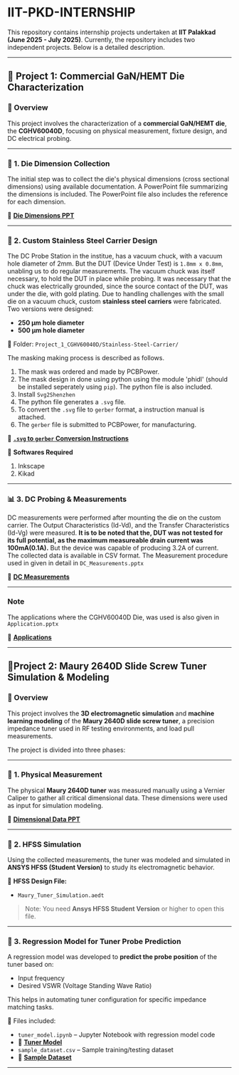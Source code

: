 # IIT-PKD-INTERNSHIP

This repository contains internship projects undertaken at **IIT Palakkad (June 2025 - July 2025)**. Currently, the repository includes two independent projects. Below is a detailed description.

---

## 📁 Project 1: Commercial GaN/HEMT Die Characterization

### 🔬 Overview

This project involves the characterization of a **commercial GaN/HEMT die**, the **CGHV60040D**, focusing on physical measurement, fixture design, and DC electrical probing.

---

### 📐 1. Die Dimension Collection

The initial step was to collect the die's physical dimensions (cross sectional dimensions) using available documentation. A PowerPoint file summarizing the dimensions is included. The PowerPoint file also includes the reference for each dimension.

📎 **[Die Dimensions PPT](Project_1_CGHV60040D/CGHV60040D_Die.pptx)**

---

### 🧰 2. Custom Stainless Steel Carrier Design

The DC Probe Station in the institue, has a vacuum chuck, with a vacuum hole diameter of 2mm. But the DUT (Device Under Test) is `1.8mm x 0.8mm`, unabling us to do regular measurements. 
The vacuum chuck was itself necessary, to hold the DUT in place while probing. 
It was necessary that the chuck was electrically grounded, since the source contact of the DUT, was under the die, with gold plating.
Due to handling challenges with the small die on a vacuum chuck, custom **stainless steel carriers** were fabricated. Two versions were designed:

- **250 µm hole diameter**
- **500 µm hole diameter**

📁 Folder: `Project_1_CGHV60040D/Stainless-Steel-Carrier/`

The masking making process is described as follows.

1) The mask was ordered and made by PCBPower.
2) The mask design in done using python using the module 'phidl' (should be installed seperately using `pip`). The python file is also included.
3) Install `Svg2Shenzhen`
4) The python file generates a `.svg` file.
5) To convert the `.svg` file to `gerber` format, a instruction manual is attached.
6) The `gerber` file is submitted to PCBPower, for manufacturing.
   
📎 **[`.svg` to `gerber` Conversion Instructions](Project_1_CGHV60040D/Stainless_Steel_Carrier/svg2gerber.pdf)**

📎 **Softwares Required**
1) Inkscape
2) Kikad
---

### 📊 3. DC Probing & Measurements

DC measurements were performed after mounting the die on the custom carrier. 
The Output Characteristics (Id-Vd), and the Transfer Characteristics (Id-Vg) were measured.
**It is to be noted that the, DUT was not tested for its full potential, as the maximum measureable drain current was 100mA(0.1A).**
But the device was capable of producing 3.2A of current.
The collected data is available in CSV format.
The Measurement procedure used in given in detail in `DC_Measurements.pptx`

📄 **[DC Measurements](Project_1_CGHV60040D/DC_Measurements/DC_Measurements.pptx)**

---
### Note ###
The applications where the CGHV60040D Die, was used is also given in `Application.pptx`

📎 **[Applications](Project_1_CGHV60040D/Application.pptx)**

---
## 📁Project 2: Maury 2640D Slide Screw Tuner Simulation & Modeling

### 📡 Overview

This project involves the **3D electromagnetic simulation** and **machine learning modeling** of the **Maury 2640D slide screw tuner**, a precision impedance tuner used in RF testing environments, and load pull measurements.

The project is divided into three phases:

---

### 📏 1. Physical Measurement

The physical **Maury 2640D tuner** was measured manually using a Vernier Caliper to gather all critical dimensional data. These dimensions were used as input for simulation modeling.

📎 **[Dimensional Data PPT](Project_2_Tuner/2640D_Dimensions.pptx)**

---

### 🧪 2. HFSS Simulation

Using the collected measurements, the tuner was modeled and simulated in **ANSYS HFSS (Student Version)** to study its electromagnetic behavior.

📁 **HFSS Design File:**
- `Maury_Tuner_Simulation.aedt`

> Note: You need **Ansys HFSS Student Version** or higher to open this file.

---

### 🤖 3. Regression Model for Tuner Probe Prediction

A regression model was developed to **predict the probe position** of the tuner based on:

- Input frequency
- Desired VSWR (Voltage Standing Wave Ratio)

This helps in automating tuner configuration for specific impedance matching tasks.

📁 Files included:
- `tuner_model.ipynb` – Jupyter Notebook with regression model code
- 📎 **[Tuner Model](Project_2_Tuner/Regression_Model/Tuner_Model.ipynb)**
- `sample_dataset.csv` – Sample training/testing dataset
- 📎 **[Sample Dataset](Project_2_Tuner/Regression_Model/sample_dataset.csv)**

---




